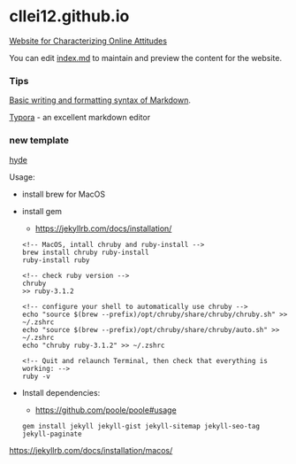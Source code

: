 # cllei12.github.io

[Website for Characterizing Online Attitudes](https://cllei12.github.io/)

You can edit [index.md](index.md) to maintain and preview the content for the website.

### Tips

[Basic writing and formatting syntax of Markdown](https://docs.github.com/en/github/writing-on-github/getting-started-with-writing-and-formatting-on-github/basic-writing-and-formatting-syntax).

[Typora](https://typora.io/) - an excellent markdown editor

### new template 

[hyde](https://github.com/poole/hyde)

Usage: 
- install brew for MacOS
- install gem 
    - https://jekyllrb.com/docs/installation/

    ```shell
    <!-- MacOS, intall chruby and ruby-install -->
    brew install chruby ruby-install
    ruby-install ruby

    <!-- check ruby version -->
    chruby
    >> ruby-3.1.2

    <!-- configure your shell to automatically use chruby -->
    echo "source $(brew --prefix)/opt/chruby/share/chruby/chruby.sh" >> ~/.zshrc
    echo "source $(brew --prefix)/opt/chruby/share/chruby/auto.sh" >> ~/.zshrc
    echo "chruby ruby-3.1.2" >> ~/.zshrc

    <!-- Quit and relaunch Terminal, then check that everything is working: -->
    ruby -v
    ```
- Install dependencies:
    - https://github.com/poole/poole#usage
    ```shell
    gem install jekyll jekyll-gist jekyll-sitemap jekyll-seo-tag jekyll-paginate
    ```

https://jekyllrb.com/docs/installation/macos/
